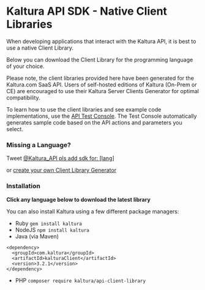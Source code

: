 # Kaltura API SDK - Native Client Libraries

When developing applications that interact with the Kaltura API, it is best to use a native Client Library.

Below you can download the Client Library for the programming language of your choice.

Please note, the client libraries provided here have been generated for the Kaltura.com SaaS API.
Users of self-hosted editions of Kaltura (On-Prem or CE) are encouraged to use their Kaltura Server Clients Generator for optimal compatibility.

To learn how to use the client libraries and see example code implementations, use the [API Test Console](/console).
The Test Console automatically generates sample code based on the API actions and parameters you select.

### Missing a Language?
Tweet [@Kaltura_API pls add sdk for: [lang]](http://twitter.com/?status=@Kaltura_API%20pls%20add%20sdk%20for%3A%20%5Bprogramming_language%5D)

or [create your own Client Library Generator](http://www.kaltura.org/api-client-library-generator-guide)

### Installation
**Click any language below to download the latest library**

You can also install Kaltura using a few different package managers:
* Ruby `gem install kaltura`
* NodeJS `npm install kaltura`
* Java (via Maven)
```
<dependency>
  <groupId>com.kaltura</groupId>
  <artifactId>kalturaClient</artifactId>
  <version>3.2.1</version>
</dependency>
```
* PHP `composer require kaltura/api-client-library`

<style>
.client-lib-link {
  width: 71px;
  overflow: hidden;
  margin-top: 30px;
  margin-right: 50px;
  display: inline-block;
}
.client-lib-link img {
  height: 100%;
}
</style>
